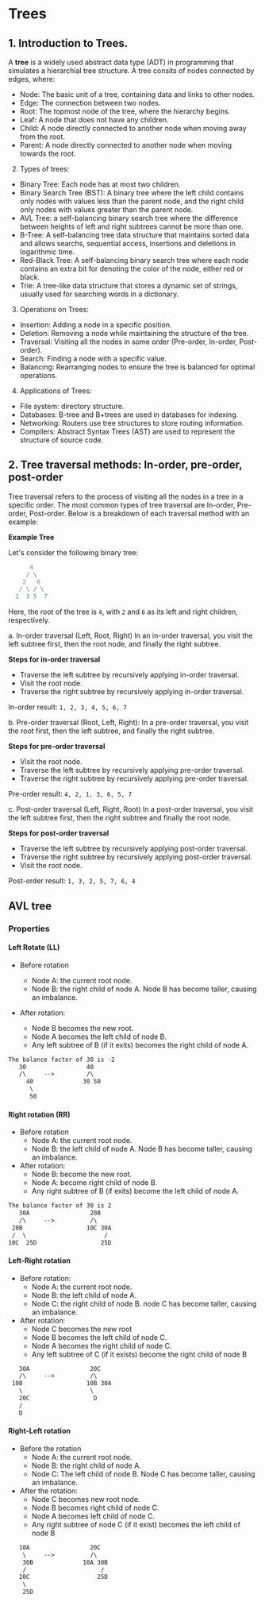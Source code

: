 # Trees

## 1. Introduction to Trees.

A **tree** is a widely used abstract data type (ADT) in programming that simulates a hierarchial tree structure. A tree consits of nodes connected by edges, where:
- Node: The basic unit of a tree, containing data and links to other nodes.
- Edge: The connection between two nodes.
- Root: The topmost node of the tree, where the hierarchy begins.
- Leaf: A node that does not have any children.
- Child: A node directly connected to another node when moving away from the root.
- Parent: A node directly connected to another node when moving towards the root.

2. Types of trees:
- Binary Tree: Each node has at most two children.
- Binary Search Tree (BST): A binary tree where the left child contains only nodes with values less than the parent node, and the right child only nodes with values greater than the parent node.
- AVL Tree: a self-balancing binary search tree where the difference between heights of left and right subtrees cannot be more than one.
- B-Tree: A self-balancing tree data structure that maintains sorted data and allows searchs, sequential access, insertions and deletions in logarithmic time.
- Red-Black Tree: A self-balancing binary search tree where each node contains an extra bit for denoting the color of the node, either red or black.
- Trie: A tree-like data structure that stores a dynamic set of strings, usually used for searching words in a dictionary.

3. Operations on Trees:
- Insertion: Adding a node in a specific position.
- Deletion: Removing a node while maintaining the structure of the tree.
- Traversal: Visiting all the nodes in some order (Pre-order, In-order, Post-order).
- Search: Finding a node with a specific value.
- Balancing: Rearranging nodes to ensure the tree is balanced for optimal operations.

4. Applications of Trees:
- File system: directory structure.
- Databases: B-tree and B+trees are used in databases for indexing.
- Networking: Routers use tree structures to store routing information.
- Compilers: Abstract Syntax Trees (AST) are used to represent the structure of source code.

## 2. Tree traversal methods: In-order, pre-order, post-order

Tree traversal refers to the process of visiting all the nodes in a tree in a specific order. The most common types of tree traversal are In-order, Pre-order, Post-order. Below is a breakdown of each traversal method with an example:

**Example Tree**

Let's consider the following binary tree:

```m
      4
     / \
    2   6
   / \ / \
  1  3 5  7
```

Here, the root of the tree is `4`, with `2` and `6` as its left and right children, respectively.

a. In-order traversal (Left, Root, Right)
In an in-order traversal, you visit the left subtree first, then the root node, and finally the right subtree.

**Steps for in-order traversal**
- Traverse the left subtree by recursively applying in-order traversal.
- Visit the root node.
- Traverse the right subtree by recursively applying in-order traversal.

In-order result: `1, 2, 3, 4, 5, 6, 7`

b. Pre-order traversal (Root, Left, Right):
In a pre-order traversal, you visit the root first, then the left subtree, and finally the right subtree.

**Steps for pre-order traversal**
- Visit the root node.
- Traverse the left subtree by recursively applying pre-order traversal.
- Traverse the right subtree by recursively applying pre-order traversal.

Pre-order result: `4, 2, 1, 3, 6, 5, 7`

c. Post-order traversal (Left, Right, Root)
In a post-order traversal, you visit the left subtree first, then the right subtree and finally the root node.

 **Steps for post-order traversal**
 - Traverse the left subtree by recursively applying post-order traversal.
 - Traverse the right subtree by recursively applying post-order traversal.
 - Visit the root node.

 Post-order result: `1, 3, 2, 5, 7, 6, 4`

## AVL tree

### Properties

#### Left Rotate (LL)
- Before rotation
    - Node A: the current root node.
    - Node B: the right child of node A. Node B has become taller, causing an imbalance.

- After rotation:
    - Node B becomes the new root.
    - Node A becomes the left child of node B.
    - Any left subtree of B (if it exits) becomes the right child of node A.


```md
The balance factor of 30 is -2
   30                 40
   /\     -->         /\
     40              30 50
      \
      50
```

#### Right rotation (RR)
- Before rotation
    - Node A: the current root node.
    - Node B: the left child of node A. Node B has become taller, causing an imbalance.
- After rotation:
    - Node B: become the new root.
    - Node A: become right child of node B.
    - Any right subtree of B (if exits) become the left child of node A.

```md
The balance factor of 30 is 2
   30A                 20B
   /\     -->          /\
 20B                  10C 30A
 /  \                      /
10C  25D                  25D
```

#### Left-Right rotation
- Before rotation:
    - Node A: the current root node.
    - Node B: the left child of node A.
    - Node C: the right child of node B. node C has become taller, causing an imbalance.
- After rotation:
    - Node C becomes the new root
    - Node B becomes the left child of node C.
    - Node A becomes the right child of node C.
    - Any left subtree of C (if it exists) become the right child of node B

```md
   30A                 20C
   /\     -->          /\
 10B                  10B 30A
   \                   \
   20C                  D
   /
   D
```

#### Right-Left rotation
- Before the rotation
    - Node A: the current root node.
    - Node B: the right child of node A.
    - Node C: The left child of node B. Node C has become taller, causing an imbalance.
- After the rotation:
    - Node C becomes new root node.
    - Node B becomes right child of node C.
    - Node A becomes left child of node C.
    - Any right subtree of node C (if it exist) becomes the left child of node B


```md
   10A                 20C
    \     -->          /\
    30B              10A 30B
    /                     /
   20C                   25D
    \
    25D